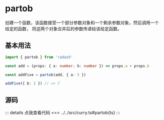 # partob

创建一个函数，该函数接受一个部分参数对象和一个剩余参数对象，然后调用一个给定的函数， 将这两个对象合并后的参数传递给该给定函数。

## 基本用法

```ts
import { partob } from 'radash'

const add = (props: { a: number; b: number }) => props.a + props.b

const addFive = partob(add, { a: 5 })

addFive({ b: 2 }) // => 7
```

## 源码

::: details 点我查看代码
<<< ../../src/curry.ts#partob{ts}
:::
